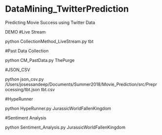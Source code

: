 # DataMining_TwitterPrediction
Predicting Movie Success using Twitter Data


DEMO
#Live Stream

python CollectionMethod_LiveStream.py tbt

#Past Data Collection 

python CM_PastData.py ThePurge

#JSON_CSV

python json_csv.py /Users/josessandeep/Documents/Summer2018/Movie_Prediction/src/Preprocessing/tbt.json tbt.csv

#HypeRunner

python HypeRunner.py JurassicWorldFallenKingdom

#Sentiment Analysis

python Sentiment_Analysis.py JurassicWorldFallenKingdom
